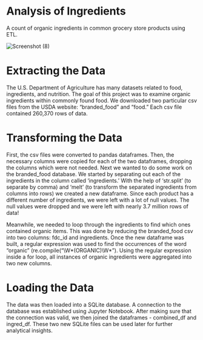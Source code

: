 # Analysis of Ingredients
A count of organic ingredients in common grocery store products using ETL.

![Screenshot (8)](https://user-images.githubusercontent.com/46386265/72931714-60cb1a00-3d2c-11ea-91a1-b3cbe2ae8621.png)

# Extracting the Data
The U.S. Department of Agriculture has many datasets related to food, ingredients, and nutrition. The goal of this project was to examine organic ingredients within commonly found food. We downloaded two particular csv files from the USDA website: “branded_food” and “food.” Each csv file contained 260,370 rows of data.

# Transforming the Data
First, the csv files were converted to pandas dataframes. Then, the necessary columns were copied for each of the two dataframes, dropping the columns which were not needed. Next we wanted to do some work on the branded_food database. We started by separating out each of the ingredients in the column called ‘ingredients.’ With the help of ‘str.split’ (to separate by comma) and ‘melt’ (to transform the separated ingredients from columns into rows) we created a new dataframe. Since each product has a different number of ingredients, we were left with a lot of null values. The null values were dropped and we were left with nearly 3.7 million rows of data!

Meanwhile, we needed to loop through the ingredients to find which ones contained organic items. This was done by reducing the branded_food csv into two columns: fdc_id and ingredients. Once the new dataframe was built, a regular expression was used to find the occurrences of the word “organic” (re.compile(“\W*(ORGANIC)\W*”). Using the regular expression inside a for loop, all instances of organic ingredients were aggregated into two new columns. 

# Loading the Data
The data was then loaded into a SQLite database. A connection to the database was established using Jupyter Notebook. After making sure that the connection was valid, we then joined the dataframes - combined_df and ingred_df. These two new SQLite files can be used later for further analytical insights.
